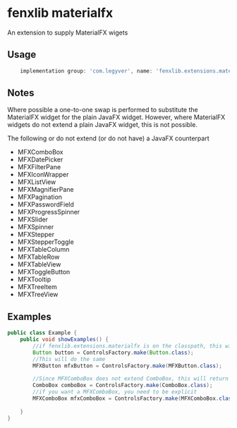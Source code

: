 # fenxlib materialfx
An extension to supply MaterialFX wigets

## Usage
```gradle
    implementation group: 'com.legyver', name: 'fenxlib.extensions.materialfx', version: '3.0.1'
```

## Notes
Where possible a one-to-one swap is performed to substitute the MaterialFX widget for the plain JavaFX widget.
However, where MaterialFX widgets do not extend a plain JavaFX widget, this is not possible.

The following or do not extend (or do not have) a JavaFX counterpart
- MFXComboBox
- MFXDatePicker
- MFXFilterPane
- MFXIconWrapper
- MFXListView
- MFXMagnifierPane
- MFXPagination
- MFXPasswordField
- MFXProgressSpinner
- MFXSlider
- MFXSpinner
- MFXStepper
- MFXStepperToggle
- MFXTableColumn
- MFXTableRow
- MFXTableView
- MFXToggleButton
- MFXTooltip
- MFXTreeItem
- MFXTreeView

## Examples
```java
public class Example {
    public void showExamples() {
        //if fenxlib.extensions.materialfx is on the classpath, this will instantiate a MFXButton
        Button button = ControlsFactory.make(Button.class);
        //This will do the same
        MFXButton mfxButton = ControlsFactory.make(MFXButton.class);
        
        //Since MFXComboBox does not extend ComboBox, this will return a ComboBox
        ComboBox comboBox = ControlsFactory.make(ComboBox.class);
        //if you want a MFXComboBox, you need to be explicit 
        MFXComboBox mfxComboBox = ControlsFactory.make(MFXComboBox.class);
        
    }
}
```
